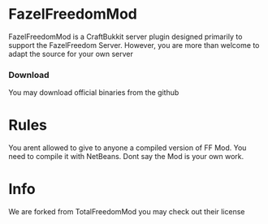 # FazelFreedomMod #

FazelFreedomMod is a CraftBukkit server plugin designed primarily to support the FazelFreedom Server. However, you are more than welcome to adapt the source for your own server

### Download ###
You may download official binaries from the github

# Rules
You arent allowed to give to anyone a compiled version of FF Mod. You need to compile it with NetBeans.
Dont say the Mod is your own work.

# Info
We are forked from TotalFreedomMod you may check out their license

